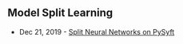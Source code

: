 ## Model Split Learning
- Dec 21, 2019 - [Split Neural Networks on PySyft](https://medium.com/analytics-vidhya/split-neural-networks-on-pysyft-ed2abf6385c0)